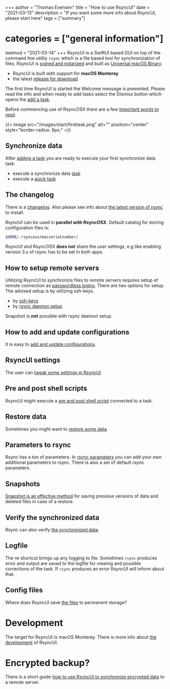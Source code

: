 +++
author = "Thomas Evensen"
title = "How to use RsyncUI"
date = "2021-03-13"
description = "If you want some more info about RsyncUI, please start here"
tags = ["summary"]
# categories = ["general information"]
lastmod = "2021-03-14"
+++
RsyncUI is a SwiftUI based GUI on top of the command line utility `rsync` which is a file based tool for synchronization of files. RsyncUI is [signed and notarized](/post/notarized/) and built as [Universal macOS Binary](https://developer.apple.com/documentation/xcode/building_a_universal_macos_binary).

- RsyncUI is built with support for **macOS Monterey**
- the latest [release for download](https://github.com/rsyncOSX/RsyncUI/releases)

The first time RsyncUI is started the Welcome message is presented. Please read the info and when ready to add tasks select the Dismiss button which opens the [add a task](/post/addconfigurations/).

Before commencing use of RsyncOSX there are a few [important words to read](/post/important/).

{{< image src="/images/start/firsttask.png" alt="" position="center" style="border-radius: 8px;" >}}

## Synchronize data

After [adding a task](/post/addconfigurations/) you are ready to execute your first synchronize data task.

- execute a synchronize data [task](/post/tasks/)
- execute a [quick task](/post/quicktask/)

## The changelog

There is a [changelog](/post/changelog/). Also please see info about [the latest version of rsync](/post/rsync/) to install.

RsyncUI can be used in **parallel with RsyncOSX**. Default catalog for storing configuration files is:

```bash
$HOME/.rsyncosx/macserialnumber/
```
RsyncUI and RsyncOSX **does not** share the user settings, e.g like enabling version 3.x of rsync has to be set in both apps.

## How to setup remote servers

Utilizing RsyncUI to synchronize files to remote servers requires setup of remote connection as [passwordless logins](/post/remotelogins/). There are two options for setup. The advised setup is by utilizing ssh-keys.

- by [ssh-keys](/post/ssh/)
- by [rsync daemon setup](/post/rsyncdaemon/)

Snapshot is **not** possible with rsync daemon setup.

## How to add and update configurations

It is easy to [add and update configurations](/post/addconfigurations/).

## RsyncUI settings

The user can [tweak some settings in RsyncUI](/post/settings/)

## Pre and post shell scripts

RsyncUI might execute a [pre and post shell script](/post/shellout/) connected to a task.

## Restore data

Sometimes you might want to [restore some data](/post/restore/).

## Parameters to rsync

Rsync has a ton of parameters. In [rsync parameters](/post/rsyncparameters/) you can add your own additional parameters to rsync. There is also a set of default rsync parameters.

## Snapshots

[Snapshot is an effective method](/post/snapshots/) for saving previous versions of data and deleted files in case of a restore.

## Verify the synchronized data

Rsync can also verify [the synchronized data](/post/verify/).

## Logfile

The `⌘O` shortcut brings up any logging to file. Sometimes `rsync` produces error and output are saved to the logfile for viewing and possible corrections of the task. If `rsync` produces an error RsyncUI will inform about that.

## Config files

Where does RsyncUI save [the files](/post/configfiles/) to permanent storage?

# Development

The target for RsyncUI is macOS Monterey. There is more info about [the development](/post/development/) of RsyncUI.

# Encrypted backup?

There is a short guide [how to use RsyncUI to synchronize encrypted data](/post/encryptedtask/) to a remote server.
